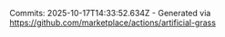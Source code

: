 Commits: 2025-10-17T14:33:52.634Z - Generated via https://github.com/marketplace/actions/artificial-grass
<br>
